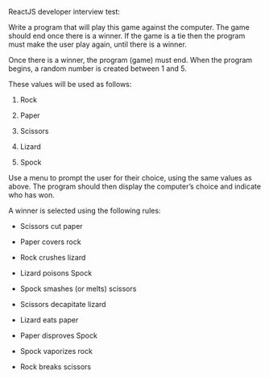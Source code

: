 ReactJS developer interview test:

Write a program that will play this game against the computer.
The game should end once there is a winner. If the game is a tie then the program must make the user play again, until there is a winner. 

Once there is a winner, the program (game) must end. 
When the program begins, a random number is created between 1 and 5.

These values will be used as follows:

   1. Rock
   
   2. Paper
   
   3. Scissors
   
   4. Lizard
   
   5. Spock
   
   
Use a menu to prompt the user for their choice, using the same values as above. 
The program should then display the computer’s choice and indicate who has won.

A winner is selected using the following rules:

   - Scissors cut paper
   
   - Paper covers rock
   
   - Rock crushes lizard
   
   - Lizard poisons Spock
   
   - Spock smashes (or melts) scissors
   
   - Scissors decapitate lizard
   
   - Lizard eats paper
   
   - Paper disproves Spock
   
   - Spock vaporizes rock
   
   - Rock breaks scissors
   
